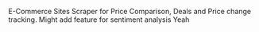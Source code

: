 E-Commerce Sites Scraper for Price Comparison, Deals and Price change tracking. Might add feature for sentiment analysis
Yeah

